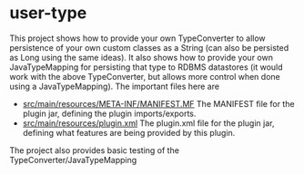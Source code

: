 user-type
=========

This project shows how to provide your own TypeConverter to allow persistence
of your own custom classes as a String (can also be persisted as Long using
the same ideas). It also shows how to provide your own JavaTypeMapping for
persisting that type to RDBMS datastores (it would work with the above
TypeConverter, but allows more control when done using a JavaTypeMapping). The
important files here are

* <a href="https://github.com/datanucleus/samples-jdo/blob/master/user_type/src/main/resources/META-INF/MANIFEST.MF">src/main/resources/META-INF/MANIFEST.MF</a>   The MANIFEST file for the plugin jar, defining the plugin imports/exports.
* <a href="https://github.com/datanucleus/samples-jdo/blob/master/user_type/src/main/resources/plugin.xml">src/main/resources/plugin.xml</a>   The plugin.xml file for the plugin jar, defining what features are being provided by this plugin.


The project also provides basic testing of the TypeConverter/JavaTypeMapping
